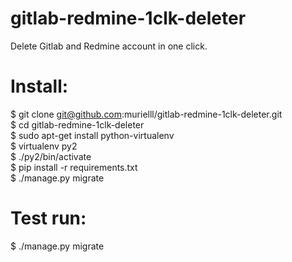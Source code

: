 # gitlab-redmine-1clk-deleter
Delete Gitlab and Redmine account in one click.  

# Install:  

$ git clone git@github.com:murielll/gitlab-redmine-1clk-deleter.git  
$ cd gitlab-redmine-1clk-deleter  
$ sudo apt-get install python-virtualenv  
$ virtualenv py2  
$ ./py2/bin/activate  
$ pip install -r requirements.txt  
$ ./manage.py migrate  

# Test run:  
$ ./manage.py migrate  
